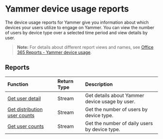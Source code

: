 # Yammer device usage reports

The device usage reports for Yammer give you information about which devices your users utilize to engage on Yammer. You can view the number of users by device type over a selected time period and view details by user.

> **Note:** For details about different report views and names, see [Office 365 Reports - Yammer device usage](https://support.office.com/client/Yammer-device-usage-b793ffdd-effa-43d0-849a-b1ca2e899f38).

## Reports

| Function                                 | Return Type | Description                              |
| :--------------------------------------- | :---------- | :--------------------------------------- |
| [Get user detail](../api/reportroot_getyammerdeviceusageuserdetail.md) | Stream      | Get details about Yammer device usage by user. |
| [Get distribution user counts](../api/reportroot_getyammerdeviceusagedistributionusercounts.md) | Stream      | Get the number of users by device type.  |
| [Get user counts](../api/reportroot_getyammerdeviceusageusercounts.md) | Stream      | Get the number of daily users by device type. |
